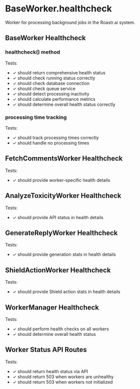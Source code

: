 # BaseWorker.healthcheck

Worker for processing background jobs in the Roastr.ai system.

## BaseWorker Healthcheck

### healthcheck() method

Tests:
- ✓ should return comprehensive health status
- ✓ should check running status correctly
- ✓ should check database connection
- ✓ should check queue service
- ✓ should detect processing inactivity
- ✓ should calculate performance metrics
- ✓ should determine overall health status correctly

### processing time tracking

Tests:
- ✓ should track processing times correctly
- ✓ should handle no processing times

## FetchCommentsWorker Healthcheck

Tests:
- ✓ should provide worker-specific health details

## AnalyzeToxicityWorker Healthcheck

Tests:
- ✓ should provide API status in health details

## GenerateReplyWorker Healthcheck

Tests:
- ✓ should provide generation stats in health details

## ShieldActionWorker Healthcheck

Tests:
- ✓ should provide Shield action stats in health details

## WorkerManager Healthcheck

Tests:
- ✓ should perform health checks on all workers
- ✓ should determine overall health status

## Worker Status API Routes

Tests:
- ✓ should return health status via API
- ✓ should return 503 when workers are unhealthy
- ✓ should return 503 when workers not initialized

